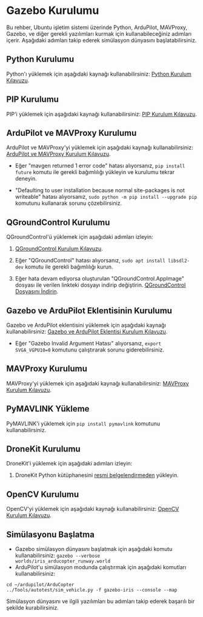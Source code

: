 # Gazebo Kurulumu

Bu rehber, Ubuntu işletim sistemi üzerinde Python, ArduPilot, MAVProxy, Gazebo, ve diğer gerekli yazılımları kurmak için kullanabileceğiniz adımları içerir. Aşağıdaki adımları takip ederek simülasyon dünyasını başlatabilirsiniz.

## Python Kurulumu

Python'ı yüklemek için aşağıdaki kaynağı kullanabilirsiniz: [Python Kurulum Kılavuzu](https://phoenixnap.com/kb/how-to-install-python-3-ubuntu).

## PIP Kurulumu

PIP'i yüklemek için aşağıdaki kaynağı kullanabilirsiniz: [PIP Kurulum Kılavuzu](https://phoenixnap.com/kb/how-to-install-pip-on-ubuntu).

## ArduPilot ve MAVProxy Kurulumu

ArduPilot ve MAVProxy'yi yüklemek için aşağıdaki kaynağı kullanabilirsiniz: [ArduPilot ve MAVProxy Kurulum Kılavuzu](https://github.com/Intelligent-Quads/iq_tutorials/blob/master/docs/Installing_Ardupilot.md).

- Eğer "mavgen returned 1 error code" hatası alıyorsanız, `pip install future` komutu ile gerekli bağımlılığı yükleyin ve kurulumu tekrar deneyin.

- "Defaulting to user installation because normal site-packages is not writeable" hatası alıyorsanız, `sudo python -m pip install --upgrade pip` komutunu kullanarak sorunu çözebilirsiniz.

## QGroundControl Kurulumu

QGroundControl'ü yüklemek için aşağıdaki adımları izleyin:

1. [QGroundControl Kurulum Kılavuzu](https://github.com/Intelligent-Quads/iq_tutorials/blob/master/docs/installing_qgc.md).

2. Eğer "QGroundControl" hatası alıyorsanız, `sudo apt install libsdl2-dev` komutu ile gerekli bağımlılığı kurun.

3. Eğer hata devam ediyorsa oluşturulan "QGroundControl.AppImage" dosyası ile verilen linkteki dosyayı indirip değiştirin. [QGroundControl Dosyasını İndirin](https://drive.google.com/file/d/1OuC87nkChZBWBBW_V90ichkzclMHxacP/view?usp=sharing).

## Gazebo ve ArduPilot Eklentisinin Kurulumu

Gazebo ve ArduPilot eklentisini yüklemek için aşağıdaki kaynağı kullanabilirsiniz: [Gazebo ve ArduPilot Eklentisi Kurulum Kılavuzu](https://github.com/Intelligent-Quads/iq_tutorials/blob/master/docs/installing_gazebo_arduplugin.md).

- Eğer "Gazebo Invalid Argument Hatası" alıyorsanız, `export SVGA_VGPU10=0` komutunu çalıştırarak sorunu giderebilirsiniz.

## MAVProxy Kurulumu

MAVProxy'yi yüklemek için aşağıdaki kaynağı kullanabilirsiniz: [MAVProxy Kurulum Kılavuzu](https://ardupilot.org/mavproxy/docs/getting_started/download_and_installation.html#linux).

## PyMAVLINK Yükleme

PyMAVLINK'i yüklemek için `pip install pymavlink` komutunu kullanabilirsiniz.

## DroneKit Kurulumu

DroneKit'i yüklemek için aşağıdaki adımları izleyin:

1. DroneKit Python kütüphanesini [resmi belgelendirmeden](https://dronekit-python.readthedocs.io/en/latest/develop/installation.html) yükleyin.

## OpenCV Kurulumu

OpenCV'yi yüklemek için aşağıdaki kaynağı kullanabilirsiniz: [OpenCV Kurulum Kılavuzu](https://linuxize.com/post/how-to-install-opencv-on-ubuntu-18-04).

## Simülasyonu Başlatma

- Gazebo simülasyon dünyasını başlatmak için aşağıdaki komutu kullanabilirsiniz:
  `gazebo --verbose worlds/iris_arducopter_runway.world`
- ArduPilot'u simülasyon modunda çalıştırmak için aşağıdaki komutları kullanabilirsiniz:
```
cd ~/ardupilot/ArduCopter
../Tools/autotest/sim_vehicle.py -f gazebo-iris --console --map
```

Simülasyon dünyasını ve ilgili yazılımları bu adımları takip ederek başarılı bir şekilde kurabilirsiniz.


